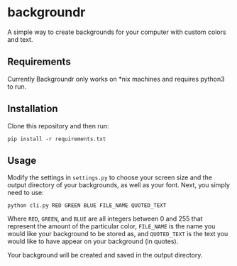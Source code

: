 # backgroundr
A simple way to create backgrounds for your computer with custom colors and text.

## Requirements
Currently Backgroundr only works on *nix machines and requires python3 to run.

## Installation
Clone this repository and then run:
```
pip install -r requirements.txt
```

## Usage
Modify the settings in ```settings.py``` to choose your screen size and the output directory of your backgrounds, as well as your font.  Next, you simply need to use:  
```
python cli.py RED GREEN BLUE FILE_NAME QUOTED_TEXT
```
Where ```RED```, ```GREEN```, and ```BLUE``` are all integers between 0 and 255 that represent the amount of the particular color, ```FILE_NAME``` is the name you would like your background to be stored as, and ```QUOTED_TEXT``` is the text you would like to have appear on your background (in quotes).  

Your background will be created and saved in the output directory.

